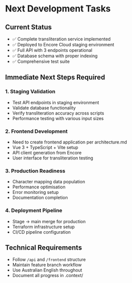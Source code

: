 # Next Development Tasks

## Current Status
- ✅ Complete transliteration service implemented
- ✅ Deployed to Encore Cloud staging environment
- ✅ Full API with 3 endpoints operational
- ✅ Database schema with proper indexing
- ✅ Comprehensive test suite

## Immediate Next Steps Required

### 1. Staging Validation
- Test API endpoints in staging environment
- Validate database functionality 
- Verify transliteration accuracy across scripts
- Performance testing with various input sizes

### 2. Frontend Development 
- Need to create frontend application per architecture.md
- Vue 3 + TypeScript + Vite setup
- API client generation from Encore
- User interface for transliteration testing

### 3. Production Readiness
- Character mapping data population
- Performance optimisation
- Error monitoring setup
- Documentation completion

### 4. Deployment Pipeline
- Stage → main merge for production
- Terraform infrastructure setup
- CI/CD pipeline configuration

## Technical Requirements
- Follow `/api` and `/frontend` structure
- Maintain feature branch workflow
- Use Australian English throughout
- Document all progress in .context/